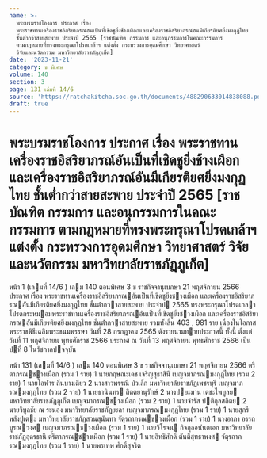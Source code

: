 ```yaml
---
name: >-
  พระบรมราชโองการ ประกาศ เรื่อง
  พระราชทานเครื่องราชอิสริยาภรณ์อันเป็นที่เชิดชูยิ่งช้างเผือกและเครื่องราชอิสริยาภรณ์อันมีเกียรติยศยิ่งมงกุฎไทย
  ชั้นต่ำกว่าสายสะพาย ประจำปี 2565 [ราชบัณฑิต กรรมการ และอนุกรรมการในคณะกรรมการ
  ตามกฎหมายที่ทรงพระกรุณาโปรดเกล้าฯ แต่งตั้ง กระทรวงการอุดมศึกษา วิทยาศาสตร์
  วิจัยและนวัตกรรม มหาวิทยาลัยราชภัฏภูเก็ต]
date: '2023-11-21'
category: ข พิเศษ
volume: 140
section: 3
page: 131 เล่มที่ 14/6
source: 'https://ratchakitcha.soc.go.th/documents/488290633014838088.pdf'
draft: true
---
```


# พระบรมราชโองการ ประกาศ เรื่อง พระราชทานเครื่องราชอิสริยาภรณ์อันเป็นที่เชิดชูยิ่งช้างเผือกและเครื่องราชอิสริยาภรณ์อันมีเกียรติยศยิ่งมงกุฎไทย ชั้นต่ำกว่าสายสะพาย ประจำปี 2565 [ราชบัณฑิต กรรมการ และอนุกรรมการในคณะกรรมการ ตามกฎหมายที่ทรงพระกรุณาโปรดเกล้าฯ แต่งตั้ง กระทรวงการอุดมศึกษา วิทยาศาสตร์ วิจัยและนวัตกรรม มหาวิทยาลัยราชภัฏภูเก็ต]

หน้า 1 (เลมที่ 14/6 ) เลม 140 ตอนพิเศษ 3 ข ราชกิจจานุเบกษา 21 พฤศจิกายน 2566 ประกาศ เรื่อง พระราชทานเครื่องราชอิสริยาภรณอันเป็นที่เชิดชูยิ่งชางเผือก และเครื่องราชอิสริยาภรณอันมีเกียรติยศยิ่งมงกุฎไทย ชั้นต่ํากวาสายสะพาย ประจําป 2565 ทรงพระกรุณาโปรดเกลาโปรดกระหมอมพระราชทานเครื่องราชอิสริยาภรณอันเป็นที่เชิดชูยิ่งชางเผือก และเครื่องราชอิสริยาภรณอันมีเกียรติยศยิ่งมงกุฎไทย ชั้นต่ํากวาสายสะพาย รวมทั้งสิ้น 403 , 981 ราย เนื่องในโอกาสพระราชพิธีเฉลิมพระชนมพรรษา วันที่ 28 กรกฎาคม 2565 ดังรายนามทายประกาศนี้ ทั้งนี้ ตั้งแต่วันที่ 11 พฤศจิกายน พุทธศักราช 2566 ประกาศ ณ วันที่ 13 พฤศจิกายน พุทธศักราช 2566 เป็นปที่ 8 ในรัชกาลปจจุบัน

หน้า 131 (เลมที่ 14/6 ) เลม 140 ตอนพิเศษ 3 ข ราชกิจจานุเบกษา 21 พฤศจิกายน 2566 ตริตาภรณชางเผือก (รวม 1 ราย) 1 นายกฤษณะเดช เจริญสุธาสินี เบญจมาภรณมงกุฎไทย (รวม 2 ราย) 1 นายโอฬาร ถิ่นบางเตียว 2 นางสาวพรรณี บัวเล็ก มหาวิทยาลัยราชภัฏเพชรบุรี เบญจมาภรณมงกุฎไทย (รวม 2 ราย) 1 นายธานินทร ถิตตยานุรักษ์ 2 นางปยะมาน เตชะไพบูลย มหาวิทยาลัยราชภัฏภูเก็ต เบญจมาภรณชางเผือก (รวม 2 ราย) 1 นายจํารัส ปติกุลสถิตย 2 นายวิบูลชัย ณ ระนอง มหาวิทยาลัยราชภัฏยะลา เบญจมาภรณมงกุฎไทย (รวม 1 ราย) 1 นายสุกรี หลังปูเตะ มหาวิทยาลัยราชภัฏสวนสุนันทา จัตุรถาภรณชางเผือก (รวม 1 ราย) 1 นางอาภา อรรถบูรณวงศ เบญจมาภรณชางเผือก (รวม 1 ราย) 1 นายวิโรจน กิจกุลอนันตเอก มหาวิทยาลัยราชภัฏอุดรธานี ตริตาภรณชางเผือก (รวม 1 ราย) 1 นายอิทธิศักดิ์ ตันติสุทธาพงศ จัตุรถาภรณมงกุฎไทย (รวม 1 ราย) 1 นายพรเทพ ศักดิ์สุจริต
